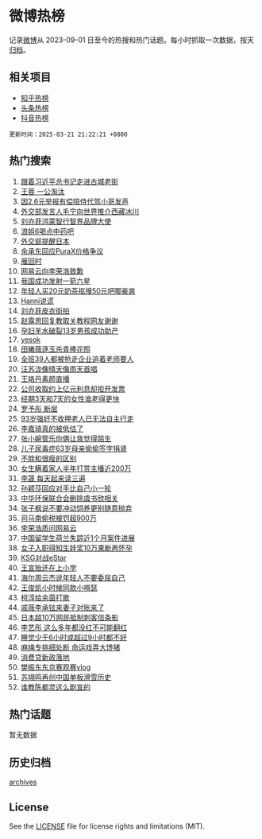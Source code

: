 # 微博热榜

记录[微博](https://www.weibo.com)从 2023-09-01 日至今的热搜和热门话题。每小时抓取一次数据，按天[归档](archives)。

## 相关项目

- [知乎热榜](https://github.com/hotarchive/zhihu)
- [头条热榜](https://github.com/hotarchive/toutiao)
- [抖音热榜](https://github.com/hotarchive/douyin)


`更新时间：2025-03-21 21:22:21 +0800`

## 热门搜索

1. [跟着习近平总书记走进古城老街](https://m.weibo.cn/search?containerid=100103type%3D1%26t%3D10%26q%3D%23%E8%B7%9F%E7%9D%80%E4%B9%A0%E8%BF%91%E5%B9%B3%E6%80%BB%E4%B9%A6%E8%AE%B0%E8%B5%B0%E8%BF%9B%E5%8F%A4%E5%9F%8E%E8%80%81%E8%A1%97%23&stream_entry_id=51&isnewpage=1&extparam=seat%3D1%26filter_type%3Drealtimehot%26stream_entry_id%3D51%26q%3D%2523%25E8%25B7%259F%25E7%259D%2580%25E4%25B9%25A0%25E8%25BF%2591%25E5%25B9%25B3%25E6%2580%25BB%25E4%25B9%25A6%25E8%25AE%25B0%25E8%25B5%25B0%25E8%25BF%259B%25E5%258F%25A4%25E5%259F%258E%25E8%2580%2581%25E8%25A1%2597%2523%26pos%3D0%26dgr%3D0%26cate%3D10103%26c_type%3D51%26display_time%3D1742563339%26pre_seqid%3D1742563339954029349347)
1. [王蓉 一公淘汰](https://m.weibo.cn/search?containerid=100103type%3D1%26t%3D10%26q%3D%E7%8E%8B%E8%93%89+%E4%B8%80%E5%85%AC%E6%B7%98%E6%B1%B0&stream_entry_id=31&isnewpage=1&extparam=seat%3D1%26flag%3D2%26stream_entry_id%3D31%26q%3D%25E7%258E%258B%25E8%2593%2589%2520%25E4%25B8%2580%25E5%2585%25AC%25E6%25B7%2598%25E6%25B1%25B0%26realpos%3D1%26dgr%3D0%26lcate%3D5001%26filter_type%3Drealtimehot%26c_type%3D31%26band_rank%3D1%26cate%3D5001%26pos%3D0%26display_time%3D1742563339%26pre_seqid%3D1742563339954029349347)
1. [因2.6元举报有偿陪侍代驾小哥发声](https://m.weibo.cn/search?containerid=100103type%3D1%26t%3D10%26q%3D%23%E5%9B%A02.6%E5%85%83%E4%B8%BE%E6%8A%A5%E6%9C%89%E5%81%BF%E9%99%AA%E4%BE%8D%E4%BB%A3%E9%A9%BE%E5%B0%8F%E5%93%A5%E5%8F%91%E5%A3%B0%23&stream_entry_id=31&isnewpage=1&extparam=seat%3D1%26flag%3D0%26stream_entry_id%3D31%26q%3D%2523%25E5%259B%25A02.6%25E5%2585%2583%25E4%25B8%25BE%25E6%258A%25A5%25E6%259C%2589%25E5%2581%25BF%25E9%2599%25AA%25E4%25BE%258D%25E4%25BB%25A3%25E9%25A9%25BE%25E5%25B0%258F%25E5%2593%25A5%25E5%258F%2591%25E5%25A3%25B0%2523%26realpos%3D2%26dgr%3D0%26lcate%3D5001%26filter_type%3Drealtimehot%26c_type%3D31%26band_rank%3D2%26cate%3D5001%26pos%3D1%26display_time%3D1742563339%26pre_seqid%3D1742563339954029349347)
1. [外交部发言人毛宁向世界推介西藏冰川](https://m.weibo.cn/search?containerid=100103type%3D1%26t%3D10%26q%3D%23%E5%A4%96%E4%BA%A4%E9%83%A8%E5%8F%91%E8%A8%80%E4%BA%BA%E6%AF%9B%E5%AE%81%E5%90%91%E4%B8%96%E7%95%8C%E6%8E%A8%E4%BB%8B%E8%A5%BF%E8%97%8F%E5%86%B0%E5%B7%9D%23&stream_entry_id=31&isnewpage=1&extparam=seat%3D1%26flag%3D0%26stream_entry_id%3D31%26q%3D%2523%25E5%25A4%2596%25E4%25BA%25A4%25E9%2583%25A8%25E5%258F%2591%25E8%25A8%2580%25E4%25BA%25BA%25E6%25AF%259B%25E5%25AE%2581%25E5%2590%2591%25E4%25B8%2596%25E7%2595%258C%25E6%258E%25A8%25E4%25BB%258B%25E8%25A5%25BF%25E8%2597%258F%25E5%2586%25B0%25E5%25B7%259D%2523%26realpos%3D3%26dgr%3D0%26lcate%3D5001%26filter_type%3Drealtimehot%26c_type%3D31%26band_rank%3D3%26cate%3D5001%26pos%3D2%26display_time%3D1742563339%26pre_seqid%3D1742563339954029349347)
1. [刘亦菲鸿蒙智行智界品牌大使](https://m.weibo.cn/search?containerid=100103type%3D1%26t%3D10%26q%3D%23%E5%88%98%E4%BA%A6%E8%8F%B2%E9%B8%BF%E8%92%99%E6%99%BA%E8%A1%8C%E6%99%BA%E7%95%8C%E5%93%81%E7%89%8C%E5%A4%A7%E4%BD%BF%23&stream_entry_id=31&isnewpage=1&extparam=seat%3D1%26topic_ad%3D1%26stream_entry_id%3D31%26q%3D%2523%25E5%2588%2598%25E4%25BA%25A6%25E8%258F%25B2%25E9%25B8%25BF%25E8%2592%2599%25E6%2599%25BA%25E8%25A1%258C%25E6%2599%25BA%25E7%2595%258C%25E5%2593%2581%25E7%2589%258C%25E5%25A4%25A7%25E4%25BD%25BF%2523%26dgr%3D0%26lcate%3D5001%26band_rank%3D4%26adid%3D280033%26c_type%3D31%26pos%3D3%26is_ad_pos%3D1%26cate%3D5001%26filter_type%3Drealtimehot%26display_time%3D1742563339%26pre_seqid%3D1742563339954029349347)
1. [浪姐6喝点中药吧](https://m.weibo.cn/search?containerid=100103type%3D1%26t%3D10%26q%3D%E6%B5%AA%E5%A7%906%E5%96%9D%E7%82%B9%E4%B8%AD%E8%8D%AF%E5%90%A7&stream_entry_id=31&isnewpage=1&extparam=seat%3D1%26flag%3D0%26stream_entry_id%3D31%26q%3D%25E6%25B5%25AA%25E5%25A7%25906%25E5%2596%259D%25E7%2582%25B9%25E4%25B8%25AD%25E8%258D%25AF%25E5%2590%25A7%26realpos%3D4%26dgr%3D0%26lcate%3D5001%26filter_type%3Drealtimehot%26c_type%3D31%26band_rank%3D4%26cate%3D5001%26pos%3D4%26display_time%3D1742563339%26pre_seqid%3D1742563339954029349347)
1. [外交部提醒日本](https://m.weibo.cn/search?containerid=100103type%3D1%26t%3D10%26q%3D%23%E5%A4%96%E4%BA%A4%E9%83%A8%E6%8F%90%E9%86%92%E6%97%A5%E6%9C%AC%23&stream_entry_id=31&isnewpage=1&extparam=seat%3D1%26flag%3D0%26stream_entry_id%3D31%26q%3D%2523%25E5%25A4%2596%25E4%25BA%25A4%25E9%2583%25A8%25E6%258F%2590%25E9%2586%2592%25E6%2597%25A5%25E6%259C%25AC%2523%26realpos%3D5%26dgr%3D0%26lcate%3D5001%26filter_type%3Drealtimehot%26c_type%3D31%26band_rank%3D5%26cate%3D5001%26pos%3D5%26display_time%3D1742563339%26pre_seqid%3D1742563339954029349347)
1. [余承东回应PuraX价格争议](https://m.weibo.cn/search?containerid=100103type%3D1%26t%3D10%26q%3D%23%E4%BD%99%E6%89%BF%E4%B8%9C%E5%9B%9E%E5%BA%94PuraX%E4%BB%B7%E6%A0%BC%E4%BA%89%E8%AE%AE%23&stream_entry_id=31&isnewpage=1&extparam=seat%3D1%26flag%3D0%26stream_entry_id%3D31%26q%3D%2523%25E4%25BD%2599%25E6%2589%25BF%25E4%25B8%259C%25E5%259B%259E%25E5%25BA%2594PuraX%25E4%25BB%25B7%25E6%25A0%25BC%25E4%25BA%2589%25E8%25AE%25AE%2523%26realpos%3D6%26dgr%3D0%26lcate%3D5001%26filter_type%3Drealtimehot%26c_type%3D31%26band_rank%3D6%26cate%3D5001%26pos%3D6%26display_time%3D1742563339%26pre_seqid%3D1742563339954029349347)
1. [雁回时](https://m.weibo.cn/search?containerid=100103type%3D1%26t%3D10%26q%3D%E9%9B%81%E5%9B%9E%E6%97%B6&stream_entry_id=31&isnewpage=1&extparam=seat%3D1%26flag%3D0%26stream_entry_id%3D31%26q%3D%25E9%259B%2581%25E5%259B%259E%25E6%2597%25B6%26realpos%3D7%26dgr%3D0%26lcate%3D5001%26filter_type%3Drealtimehot%26c_type%3D31%26band_rank%3D7%26cate%3D5001%26pos%3D7%26display_time%3D1742563339%26pre_seqid%3D1742563339954029349347)
1. [网易云向李荣浩致歉](https://m.weibo.cn/search?containerid=100103type%3D1%26t%3D10%26q%3D%23%E7%BD%91%E6%98%93%E4%BA%91%E5%90%91%E6%9D%8E%E8%8D%A3%E6%B5%A9%E8%87%B4%E6%AD%89%23&stream_entry_id=31&isnewpage=1&extparam=seat%3D1%26flag%3D1%26stream_entry_id%3D31%26q%3D%2523%25E7%25BD%2591%25E6%2598%2593%25E4%25BA%2591%25E5%2590%2591%25E6%259D%258E%25E8%258D%25A3%25E6%25B5%25A9%25E8%2587%25B4%25E6%25AD%2589%2523%26realpos%3D8%26dgr%3D0%26lcate%3D5001%26filter_type%3Drealtimehot%26c_type%3D31%26band_rank%3D8%26cate%3D5001%26pos%3D8%26display_time%3D1742563339%26pre_seqid%3D1742563339954029349347)
1. [我国成功发射一箭六星](https://m.weibo.cn/search?containerid=100103type%3D1%26t%3D10%26q%3D%23%E6%88%91%E5%9B%BD%E6%88%90%E5%8A%9F%E5%8F%91%E5%B0%84%E4%B8%80%E7%AE%AD%E5%85%AD%E6%98%9F%23&stream_entry_id=31&isnewpage=1&extparam=seat%3D1%26flag%3D1%26stream_entry_id%3D31%26q%3D%2523%25E6%2588%2591%25E5%259B%25BD%25E6%2588%2590%25E5%258A%259F%25E5%258F%2591%25E5%25B0%2584%25E4%25B8%2580%25E7%25AE%25AD%25E5%2585%25AD%25E6%2598%259F%2523%26realpos%3D9%26dgr%3D0%26lcate%3D5001%26filter_type%3Drealtimehot%26c_type%3D31%26band_rank%3D9%26cate%3D5001%26pos%3D9%26display_time%3D1742563339%26pre_seqid%3D1742563339954029349347)
1. [年轻人买20元奶茶抠搜50元吧唧豪爽](https://m.weibo.cn/search?containerid=100103type%3D1%26t%3D10%26q%3D%23%E5%B9%B4%E8%BD%BB%E4%BA%BA%E4%B9%B020%E5%85%83%E5%A5%B6%E8%8C%B6%E6%8A%A0%E6%90%9C50%E5%85%83%E5%90%A7%E5%94%A7%E8%B1%AA%E7%88%BD%23&stream_entry_id=31&isnewpage=1&extparam=seat%3D1%26flag%3D1%26stream_entry_id%3D31%26q%3D%2523%25E5%25B9%25B4%25E8%25BD%25BB%25E4%25BA%25BA%25E4%25B9%25B020%25E5%2585%2583%25E5%25A5%25B6%25E8%258C%25B6%25E6%258A%25A0%25E6%2590%259C50%25E5%2585%2583%25E5%2590%25A7%25E5%2594%25A7%25E8%25B1%25AA%25E7%2588%25BD%2523%26realpos%3D10%26dgr%3D0%26lcate%3D5001%26filter_type%3Drealtimehot%26c_type%3D31%26band_rank%3D10%26cate%3D5001%26pos%3D10%26display_time%3D1742563339%26pre_seqid%3D1742563339954029349347)
1. [Hanni说谎](https://m.weibo.cn/search?containerid=100103type%3D1%26t%3D10%26q%3D%23Hanni%E8%AF%B4%E8%B0%8E%23&stream_entry_id=31&isnewpage=1&extparam=seat%3D1%26flag%3D0%26stream_entry_id%3D31%26q%3D%2523Hanni%25E8%25AF%25B4%25E8%25B0%258E%2523%26realpos%3D11%26dgr%3D0%26lcate%3D5001%26filter_type%3Drealtimehot%26c_type%3D31%26band_rank%3D11%26cate%3D5001%26pos%3D11%26display_time%3D1742563339%26pre_seqid%3D1742563339954029349347)
1. [刘亦菲皮衣街拍](https://m.weibo.cn/search?containerid=100103type%3D1%26t%3D10%26q%3D%23%E5%88%98%E4%BA%A6%E8%8F%B2%E7%9A%AE%E8%A1%A3%E8%A1%97%E6%8B%8D%23&stream_entry_id=31&isnewpage=1&extparam=seat%3D1%26flag%3D1%26stream_entry_id%3D31%26q%3D%2523%25E5%2588%2598%25E4%25BA%25A6%25E8%258F%25B2%25E7%259A%25AE%25E8%25A1%25A3%25E8%25A1%2597%25E6%258B%258D%2523%26realpos%3D12%26dgr%3D0%26lcate%3D5001%26filter_type%3Drealtimehot%26c_type%3D31%26band_rank%3D12%26cate%3D5001%26pos%3D12%26display_time%3D1742563339%26pre_seqid%3D1742563339954029349347)
1. [赵露思回复教取关教程网友谢谢](https://m.weibo.cn/search?containerid=100103type%3D1%26t%3D10%26q%3D%23%E8%B5%B5%E9%9C%B2%E6%80%9D%E5%9B%9E%E5%A4%8D%E6%95%99%E5%8F%96%E5%85%B3%E6%95%99%E7%A8%8B%E7%BD%91%E5%8F%8B%E8%B0%A2%E8%B0%A2%23&stream_entry_id=31&isnewpage=1&extparam=seat%3D1%26flag%3D2%26stream_entry_id%3D31%26q%3D%2523%25E8%25B5%25B5%25E9%259C%25B2%25E6%2580%259D%25E5%259B%259E%25E5%25A4%258D%25E6%2595%2599%25E5%258F%2596%25E5%2585%25B3%25E6%2595%2599%25E7%25A8%258B%25E7%25BD%2591%25E5%258F%258B%25E8%25B0%25A2%25E8%25B0%25A2%2523%26realpos%3D13%26dgr%3D0%26lcate%3D5001%26filter_type%3Drealtimehot%26c_type%3D31%26band_rank%3D13%26cate%3D5001%26pos%3D13%26display_time%3D1742563339%26pre_seqid%3D1742563339954029349347)
1. [孕妇羊水破裂13岁男孩成功助产](https://m.weibo.cn/search?containerid=100103type%3D1%26t%3D10%26q%3D%23%E5%AD%95%E5%A6%87%E7%BE%8A%E6%B0%B4%E7%A0%B4%E8%A3%8213%E5%B2%81%E7%94%B7%E5%AD%A9%E6%88%90%E5%8A%9F%E5%8A%A9%E4%BA%A7%23&stream_entry_id=31&isnewpage=1&extparam=seat%3D1%26flag%3D0%26stream_entry_id%3D31%26q%3D%2523%25E5%25AD%2595%25E5%25A6%2587%25E7%25BE%258A%25E6%25B0%25B4%25E7%25A0%25B4%25E8%25A3%258213%25E5%25B2%2581%25E7%2594%25B7%25E5%25AD%25A9%25E6%2588%2590%25E5%258A%259F%25E5%258A%25A9%25E4%25BA%25A7%2523%26realpos%3D14%26dgr%3D0%26lcate%3D5001%26filter_type%3Drealtimehot%26c_type%3D31%26band_rank%3D14%26cate%3D5001%26pos%3D14%26display_time%3D1742563339%26pre_seqid%3D1742563339954029349347)
1. [yesok](https://m.weibo.cn/search?containerid=100103type%3D1%26t%3D10%26q%3Dyesok&stream_entry_id=31&isnewpage=1&extparam=seat%3D1%26flag%3D0%26stream_entry_id%3D31%26q%3Dyesok%26realpos%3D15%26dgr%3D0%26lcate%3D5001%26filter_type%3Drealtimehot%26c_type%3D31%26band_rank%3D15%26cate%3D5001%26pos%3D15%26display_time%3D1742563339%26pre_seqid%3D1742563339954029349347)
1. [田曦薇逐玉杀青捧花照](https://m.weibo.cn/search?containerid=100103type%3D1%26t%3D10%26q%3D%23%E7%94%B0%E6%9B%A6%E8%96%87%E9%80%90%E7%8E%89%E6%9D%80%E9%9D%92%E6%8D%A7%E8%8A%B1%E7%85%A7%23&stream_entry_id=31&isnewpage=1&extparam=seat%3D1%26flag%3D1%26stream_entry_id%3D31%26q%3D%2523%25E7%2594%25B0%25E6%259B%25A6%25E8%2596%2587%25E9%2580%2590%25E7%258E%2589%25E6%259D%2580%25E9%259D%2592%25E6%258D%25A7%25E8%258A%25B1%25E7%2585%25A7%2523%26realpos%3D16%26dgr%3D0%26lcate%3D5001%26filter_type%3Drealtimehot%26c_type%3D31%26band_rank%3D16%26cate%3D5001%26pos%3D16%26display_time%3D1742563339%26pre_seqid%3D1742563339954029349347)
1. [全班39人都被抢走企业追着老师要人](https://m.weibo.cn/search?containerid=100103type%3D1%26t%3D10%26q%3D%23%E5%85%A8%E7%8F%AD39%E4%BA%BA%E9%83%BD%E8%A2%AB%E6%8A%A2%E8%B5%B0%E4%BC%81%E4%B8%9A%E8%BF%BD%E7%9D%80%E8%80%81%E5%B8%88%E8%A6%81%E4%BA%BA%23&stream_entry_id=31&isnewpage=1&extparam=seat%3D1%26flag%3D0%26stream_entry_id%3D31%26q%3D%2523%25E5%2585%25A8%25E7%258F%25AD39%25E4%25BA%25BA%25E9%2583%25BD%25E8%25A2%25AB%25E6%258A%25A2%25E8%25B5%25B0%25E4%25BC%2581%25E4%25B8%259A%25E8%25BF%25BD%25E7%259D%2580%25E8%2580%2581%25E5%25B8%2588%25E8%25A6%2581%25E4%25BA%25BA%2523%26realpos%3D17%26dgr%3D0%26lcate%3D5001%26filter_type%3Drealtimehot%26c_type%3D31%26band_rank%3D17%26cate%3D5001%26pos%3D17%26display_time%3D1742563339%26pre_seqid%3D1742563339954029349347)
1. [汪苏泷像晴天像雨天首唱](https://m.weibo.cn/search?containerid=100103type%3D1%26t%3D10%26q%3D%23%E6%B1%AA%E8%8B%8F%E6%B3%B7%E5%83%8F%E6%99%B4%E5%A4%A9%E5%83%8F%E9%9B%A8%E5%A4%A9%E9%A6%96%E5%94%B1%23&stream_entry_id=31&isnewpage=1&extparam=seat%3D1%26flag%3D1%26stream_entry_id%3D31%26q%3D%2523%25E6%25B1%25AA%25E8%258B%258F%25E6%25B3%25B7%25E5%2583%258F%25E6%2599%25B4%25E5%25A4%25A9%25E5%2583%258F%25E9%259B%25A8%25E5%25A4%25A9%25E9%25A6%2596%25E5%2594%25B1%2523%26realpos%3D18%26dgr%3D0%26lcate%3D5001%26filter_type%3Drealtimehot%26c_type%3D31%26band_rank%3D18%26cate%3D5001%26pos%3D18%26display_time%3D1742563339%26pre_seqid%3D1742563339954029349347)
1. [王珞丹素颜直播](https://m.weibo.cn/search?containerid=100103type%3D1%26t%3D10%26q%3D%E7%8E%8B%E7%8F%9E%E4%B8%B9%E7%B4%A0%E9%A2%9C%E7%9B%B4%E6%92%AD&stream_entry_id=31&isnewpage=1&extparam=seat%3D1%26flag%3D1%26stream_entry_id%3D31%26q%3D%25E7%258E%258B%25E7%258F%259E%25E4%25B8%25B9%25E7%25B4%25A0%25E9%25A2%259C%25E7%259B%25B4%25E6%2592%25AD%26realpos%3D19%26dgr%3D0%26lcate%3D5001%26filter_type%3Drealtimehot%26c_type%3D31%26band_rank%3D19%26cate%3D5001%26pos%3D19%26display_time%3D1742563339%26pre_seqid%3D1742563339954029349347)
1. [公司收取约上亿元利息却拒开发票](https://m.weibo.cn/search?containerid=100103type%3D1%26t%3D10%26q%3D%E5%85%AC%E5%8F%B8%E6%94%B6%E5%8F%96%E7%BA%A6%E4%B8%8A%E4%BA%BF%E5%85%83%E5%88%A9%E6%81%AF%E5%8D%B4%E6%8B%92%E5%BC%80%E5%8F%91%E7%A5%A8&stream_entry_id=31&isnewpage=1&extparam=seat%3D1%26flag%3D1%26stream_entry_id%3D31%26q%3D%25E5%2585%25AC%25E5%258F%25B8%25E6%2594%25B6%25E5%258F%2596%25E7%25BA%25A6%25E4%25B8%258A%25E4%25BA%25BF%25E5%2585%2583%25E5%2588%25A9%25E6%2581%25AF%25E5%258D%25B4%25E6%258B%2592%25E5%25BC%2580%25E5%258F%2591%25E7%25A5%25A8%26realpos%3D20%26dgr%3D0%26lcate%3D5001%26filter_type%3Drealtimehot%26c_type%3D31%26band_rank%3D20%26cate%3D5001%26pos%3D20%26display_time%3D1742563339%26pre_seqid%3D1742563339954029349347)
1. [经期3天和7天的女性谁老得更快](https://m.weibo.cn/search?containerid=100103type%3D1%26t%3D10%26q%3D%E7%BB%8F%E6%9C%9F3%E5%A4%A9%E5%92%8C7%E5%A4%A9%E7%9A%84%E5%A5%B3%E6%80%A7%E8%B0%81%E8%80%81%E5%BE%97%E6%9B%B4%E5%BF%AB&stream_entry_id=31&isnewpage=1&extparam=seat%3D1%26flag%3D1%26stream_entry_id%3D31%26q%3D%25E7%25BB%258F%25E6%259C%259F3%25E5%25A4%25A9%25E5%2592%258C7%25E5%25A4%25A9%25E7%259A%2584%25E5%25A5%25B3%25E6%2580%25A7%25E8%25B0%2581%25E8%2580%2581%25E5%25BE%2597%25E6%259B%25B4%25E5%25BF%25AB%26realpos%3D21%26dgr%3D0%26lcate%3D5001%26filter_type%3Drealtimehot%26c_type%3D31%26band_rank%3D21%26cate%3D5001%26pos%3D21%26display_time%3D1742563339%26pre_seqid%3D1742563339954029349347)
1. [罗予彤 断层](https://m.weibo.cn/search?containerid=100103type%3D1%26t%3D10%26q%3D%E7%BD%97%E4%BA%88%E5%BD%A4+%E6%96%AD%E5%B1%82&stream_entry_id=31&isnewpage=1&extparam=seat%3D1%26flag%3D2%26stream_entry_id%3D31%26q%3D%25E7%25BD%2597%25E4%25BA%2588%25E5%25BD%25A4%2520%25E6%2596%25AD%25E5%25B1%2582%26realpos%3D22%26dgr%3D0%26lcate%3D5001%26filter_type%3Drealtimehot%26c_type%3D31%26band_rank%3D22%26cate%3D5001%26pos%3D22%26display_time%3D1742563339%26pre_seqid%3D1742563339954029349347)
1. [93岁强奸不收押老人已无法自主行走](https://m.weibo.cn/search?containerid=100103type%3D1%26t%3D10%26q%3D%2393%E5%B2%81%E5%BC%BA%E5%A5%B8%E4%B8%8D%E6%94%B6%E6%8A%BC%E8%80%81%E4%BA%BA%E5%B7%B2%E6%97%A0%E6%B3%95%E8%87%AA%E4%B8%BB%E8%A1%8C%E8%B5%B0%23&stream_entry_id=31&isnewpage=1&extparam=seat%3D1%26flag%3D2%26stream_entry_id%3D31%26q%3D%252393%25E5%25B2%2581%25E5%25BC%25BA%25E5%25A5%25B8%25E4%25B8%258D%25E6%2594%25B6%25E6%258A%25BC%25E8%2580%2581%25E4%25BA%25BA%25E5%25B7%25B2%25E6%2597%25A0%25E6%25B3%2595%25E8%2587%25AA%25E4%25B8%25BB%25E8%25A1%258C%25E8%25B5%25B0%2523%26realpos%3D23%26dgr%3D0%26lcate%3D5001%26filter_type%3Drealtimehot%26c_type%3D31%26band_rank%3D23%26cate%3D5001%26pos%3D23%26display_time%3D1742563339%26pre_seqid%3D1742563339954029349347)
1. [李嘉琦真的被低估了](https://m.weibo.cn/search?containerid=100103type%3D1%26t%3D10%26q%3D%E6%9D%8E%E5%98%89%E7%90%A6%E7%9C%9F%E7%9A%84%E8%A2%AB%E4%BD%8E%E4%BC%B0%E4%BA%86&stream_entry_id=31&isnewpage=1&extparam=seat%3D1%26flag%3D2%26stream_entry_id%3D31%26q%3D%25E6%259D%258E%25E5%2598%2589%25E7%2590%25A6%25E7%259C%259F%25E7%259A%2584%25E8%25A2%25AB%25E4%25BD%258E%25E4%25BC%25B0%25E4%25BA%2586%26realpos%3D24%26dgr%3D0%26lcate%3D5001%26filter_type%3Drealtimehot%26c_type%3D31%26band_rank%3D24%26cate%3D5001%26pos%3D24%26display_time%3D1742563339%26pre_seqid%3D1742563339954029349347)
1. [张小婉管乐你俩让我觉得陌生](https://m.weibo.cn/search?containerid=100103type%3D1%26t%3D10%26q%3D%E5%BC%A0%E5%B0%8F%E5%A9%89%E7%AE%A1%E4%B9%90%E4%BD%A0%E4%BF%A9%E8%AE%A9%E6%88%91%E8%A7%89%E5%BE%97%E9%99%8C%E7%94%9F&stream_entry_id=31&isnewpage=1&extparam=seat%3D1%26flag%3D1%26stream_entry_id%3D31%26q%3D%25E5%25BC%25A0%25E5%25B0%258F%25E5%25A9%2589%25E7%25AE%25A1%25E4%25B9%2590%25E4%25BD%25A0%25E4%25BF%25A9%25E8%25AE%25A9%25E6%2588%2591%25E8%25A7%2589%25E5%25BE%2597%25E9%2599%258C%25E7%2594%259F%26realpos%3D25%26dgr%3D0%26lcate%3D5001%26filter_type%3Drealtimehot%26c_type%3D31%26band_rank%3D25%26cate%3D5001%26pos%3D25%26display_time%3D1742563339%26pre_seqid%3D1742563339954029349347)
1. [儿子尿毒症63岁母亲偷偷签字捐肾](https://m.weibo.cn/search?containerid=100103type%3D1%26t%3D10%26q%3D%23%E5%84%BF%E5%AD%90%E5%B0%BF%E6%AF%92%E7%97%8763%E5%B2%81%E6%AF%8D%E4%BA%B2%E5%81%B7%E5%81%B7%E7%AD%BE%E5%AD%97%E6%8D%90%E8%82%BE%23&stream_entry_id=31&isnewpage=1&extparam=seat%3D1%26flag%3D0%26stream_entry_id%3D31%26q%3D%2523%25E5%2584%25BF%25E5%25AD%2590%25E5%25B0%25BF%25E6%25AF%2592%25E7%2597%258763%25E5%25B2%2581%25E6%25AF%258D%25E4%25BA%25B2%25E5%2581%25B7%25E5%2581%25B7%25E7%25AD%25BE%25E5%25AD%2597%25E6%258D%2590%25E8%2582%25BE%2523%26realpos%3D26%26dgr%3D0%26lcate%3D5001%26filter_type%3Drealtimehot%26c_type%3D31%26band_rank%3D26%26cate%3D5001%26pos%3D26%26display_time%3D1742563339%26pre_seqid%3D1742563339954029349347)
1. [不胖和很瘦的区别](https://m.weibo.cn/search?containerid=100103type%3D1%26t%3D10%26q%3D%E4%B8%8D%E8%83%96%E5%92%8C%E5%BE%88%E7%98%A6%E7%9A%84%E5%8C%BA%E5%88%AB&stream_entry_id=31&isnewpage=1&extparam=seat%3D1%26flag%3D0%26stream_entry_id%3D31%26q%3D%25E4%25B8%258D%25E8%2583%2596%25E5%2592%258C%25E5%25BE%2588%25E7%2598%25A6%25E7%259A%2584%25E5%258C%25BA%25E5%2588%25AB%26realpos%3D27%26dgr%3D0%26lcate%3D5001%26filter_type%3Drealtimehot%26c_type%3D31%26band_rank%3D27%26cate%3D5001%26pos%3D27%26display_time%3D1742563339%26pre_seqid%3D1742563339954029349347)
1. [女生瞒着家人半年打赏主播近200万](https://m.weibo.cn/search?containerid=100103type%3D1%26t%3D10%26q%3D%23%E5%A5%B3%E7%94%9F%E7%9E%92%E7%9D%80%E5%AE%B6%E4%BA%BA%E5%8D%8A%E5%B9%B4%E6%89%93%E8%B5%8F%E4%B8%BB%E6%92%AD%E8%BF%91200%E4%B8%87%23&stream_entry_id=31&isnewpage=1&extparam=seat%3D1%26flag%3D1%26stream_entry_id%3D31%26q%3D%2523%25E5%25A5%25B3%25E7%2594%259F%25E7%259E%2592%25E7%259D%2580%25E5%25AE%25B6%25E4%25BA%25BA%25E5%258D%258A%25E5%25B9%25B4%25E6%2589%2593%25E8%25B5%258F%25E4%25B8%25BB%25E6%2592%25AD%25E8%25BF%2591200%25E4%25B8%2587%2523%26realpos%3D28%26dgr%3D0%26lcate%3D5001%26filter_type%3Drealtimehot%26c_type%3D31%26band_rank%3D28%26cate%3D5001%26pos%3D28%26display_time%3D1742563339%26pre_seqid%3D1742563339954029349347)
1. [李晟 每天起来读三遍](https://m.weibo.cn/search?containerid=100103type%3D1%26t%3D10%26q%3D%E6%9D%8E%E6%99%9F+%E6%AF%8F%E5%A4%A9%E8%B5%B7%E6%9D%A5%E8%AF%BB%E4%B8%89%E9%81%8D&stream_entry_id=31&isnewpage=1&extparam=seat%3D1%26flag%3D1%26stream_entry_id%3D31%26q%3D%25E6%259D%258E%25E6%2599%259F%2520%25E6%25AF%258F%25E5%25A4%25A9%25E8%25B5%25B7%25E6%259D%25A5%25E8%25AF%25BB%25E4%25B8%2589%25E9%2581%258D%26realpos%3D29%26dgr%3D0%26lcate%3D5001%26filter_type%3Drealtimehot%26c_type%3D31%26band_rank%3D29%26cate%3D5001%26pos%3D29%26display_time%3D1742563339%26pre_seqid%3D1742563339954029349347)
1. [孙颖莎回应对手比自己小一轮](https://m.weibo.cn/search?containerid=100103type%3D1%26t%3D10%26q%3D%23%E5%AD%99%E9%A2%96%E8%8E%8E%E5%9B%9E%E5%BA%94%E5%AF%B9%E6%89%8B%E6%AF%94%E8%87%AA%E5%B7%B1%E5%B0%8F%E4%B8%80%E8%BD%AE%23&stream_entry_id=31&isnewpage=1&extparam=seat%3D1%26flag%3D1%26stream_entry_id%3D31%26q%3D%2523%25E5%25AD%2599%25E9%25A2%2596%25E8%258E%258E%25E5%259B%259E%25E5%25BA%2594%25E5%25AF%25B9%25E6%2589%258B%25E6%25AF%2594%25E8%2587%25AA%25E5%25B7%25B1%25E5%25B0%258F%25E4%25B8%2580%25E8%25BD%25AE%2523%26realpos%3D30%26dgr%3D0%26lcate%3D5001%26filter_type%3Drealtimehot%26c_type%3D31%26band_rank%3D30%26cate%3D5001%26pos%3D30%26display_time%3D1742563339%26pre_seqid%3D1742563339954029349347)
1. [中华环保联合会删除虞书欣相关](https://m.weibo.cn/search?containerid=100103type%3D1%26t%3D10%26q%3D%23%E4%B8%AD%E5%8D%8E%E7%8E%AF%E4%BF%9D%E8%81%94%E5%90%88%E4%BC%9A%E5%88%A0%E9%99%A4%E8%99%9E%E4%B9%A6%E6%AC%A3%E7%9B%B8%E5%85%B3%23&stream_entry_id=31&isnewpage=1&extparam=seat%3D1%26flag%3D0%26stream_entry_id%3D31%26q%3D%2523%25E4%25B8%25AD%25E5%258D%258E%25E7%258E%25AF%25E4%25BF%259D%25E8%2581%2594%25E5%2590%2588%25E4%25BC%259A%25E5%2588%25A0%25E9%2599%25A4%25E8%2599%259E%25E4%25B9%25A6%25E6%25AC%25A3%25E7%259B%25B8%25E5%2585%25B3%2523%26realpos%3D31%26dgr%3D0%26lcate%3D5001%26filter_type%3Drealtimehot%26c_type%3D31%26band_rank%3D31%26cate%3D5001%26pos%3D31%26display_time%3D1742563339%26pre_seqid%3D1742563339954029349347)
1. [张子枫说不要冲动饲养更别随意抛弃](https://m.weibo.cn/search?containerid=100103type%3D1%26t%3D10%26q%3D%23%E5%BC%A0%E5%AD%90%E6%9E%AB%E8%AF%B4%E4%B8%8D%E8%A6%81%E5%86%B2%E5%8A%A8%E9%A5%B2%E5%85%BB%E6%9B%B4%E5%88%AB%E9%9A%8F%E6%84%8F%E6%8A%9B%E5%BC%83%23&stream_entry_id=31&isnewpage=1&extparam=seat%3D1%26flag%3D0%26stream_entry_id%3D31%26q%3D%2523%25E5%25BC%25A0%25E5%25AD%2590%25E6%259E%25AB%25E8%25AF%25B4%25E4%25B8%258D%25E8%25A6%2581%25E5%2586%25B2%25E5%258A%25A8%25E9%25A5%25B2%25E5%2585%25BB%25E6%259B%25B4%25E5%2588%25AB%25E9%259A%258F%25E6%2584%258F%25E6%258A%259B%25E5%25BC%2583%2523%26realpos%3D32%26dgr%3D0%26lcate%3D5001%26filter_type%3Drealtimehot%26c_type%3D31%26band_rank%3D32%26cate%3D5001%26pos%3D32%26display_time%3D1742563339%26pre_seqid%3D1742563339954029349347)
1. [司马南偷税被罚超900万](https://m.weibo.cn/search?containerid=100103type%3D1%26t%3D10%26q%3D%23%E5%8F%B8%E9%A9%AC%E5%8D%97%E5%81%B7%E7%A8%8E%E8%A2%AB%E7%BD%9A%E8%B6%85900%E4%B8%87%23&stream_entry_id=31&isnewpage=1&extparam=seat%3D1%26flag%3D0%26stream_entry_id%3D31%26q%3D%2523%25E5%258F%25B8%25E9%25A9%25AC%25E5%258D%2597%25E5%2581%25B7%25E7%25A8%258E%25E8%25A2%25AB%25E7%25BD%259A%25E8%25B6%2585900%25E4%25B8%2587%2523%26realpos%3D33%26dgr%3D0%26lcate%3D5001%26filter_type%3Drealtimehot%26c_type%3D31%26band_rank%3D33%26cate%3D5001%26pos%3D33%26display_time%3D1742563339%26pre_seqid%3D1742563339954029349347)
1. [李荣浩质问网易云](https://m.weibo.cn/search?containerid=100103type%3D1%26t%3D10%26q%3D%23%E6%9D%8E%E8%8D%A3%E6%B5%A9%E8%B4%A8%E9%97%AE%E7%BD%91%E6%98%93%E4%BA%91%23&stream_entry_id=31&isnewpage=1&extparam=seat%3D1%26flag%3D0%26stream_entry_id%3D31%26q%3D%2523%25E6%259D%258E%25E8%258D%25A3%25E6%25B5%25A9%25E8%25B4%25A8%25E9%2597%25AE%25E7%25BD%2591%25E6%2598%2593%25E4%25BA%2591%2523%26realpos%3D34%26dgr%3D0%26lcate%3D5001%26filter_type%3Drealtimehot%26c_type%3D31%26band_rank%3D34%26cate%3D5001%26pos%3D34%26display_time%3D1742563339%26pre_seqid%3D1742563339954029349347)
1. [中国留学生荷兰失踪近1个月案件进展](https://m.weibo.cn/search?containerid=100103type%3D1%26t%3D10%26q%3D%23%E4%B8%AD%E5%9B%BD%E7%95%99%E5%AD%A6%E7%94%9F%E8%8D%B7%E5%85%B0%E5%A4%B1%E8%B8%AA%E8%BF%911%E4%B8%AA%E6%9C%88%E6%A1%88%E4%BB%B6%E8%BF%9B%E5%B1%95%23&stream_entry_id=31&isnewpage=1&extparam=seat%3D1%26flag%3D1%26stream_entry_id%3D31%26q%3D%2523%25E4%25B8%25AD%25E5%259B%25BD%25E7%2595%2599%25E5%25AD%25A6%25E7%2594%259F%25E8%258D%25B7%25E5%2585%25B0%25E5%25A4%25B1%25E8%25B8%25AA%25E8%25BF%25911%25E4%25B8%25AA%25E6%259C%2588%25E6%25A1%2588%25E4%25BB%25B6%25E8%25BF%259B%25E5%25B1%2595%2523%26realpos%3D35%26dgr%3D0%26lcate%3D5001%26filter_type%3Drealtimehot%26c_type%3D31%26band_rank%3D35%26cate%3D5001%26pos%3D35%26display_time%3D1742563339%26pre_seqid%3D1742563339954029349347)
1. [女子入职得知生娃奖10万果断再怀孕](https://m.weibo.cn/search?containerid=100103type%3D1%26t%3D10%26q%3D%23%E5%A5%B3%E5%AD%90%E5%85%A5%E8%81%8C%E5%BE%97%E7%9F%A5%E7%94%9F%E5%A8%83%E5%A5%9610%E4%B8%87%E6%9E%9C%E6%96%AD%E5%86%8D%E6%80%80%E5%AD%95%23&stream_entry_id=31&isnewpage=1&extparam=seat%3D1%26flag%3D0%26stream_entry_id%3D31%26q%3D%2523%25E5%25A5%25B3%25E5%25AD%2590%25E5%2585%25A5%25E8%2581%258C%25E5%25BE%2597%25E7%259F%25A5%25E7%2594%259F%25E5%25A8%2583%25E5%25A5%259610%25E4%25B8%2587%25E6%259E%259C%25E6%2596%25AD%25E5%2586%258D%25E6%2580%2580%25E5%25AD%2595%2523%26realpos%3D36%26dgr%3D0%26lcate%3D5001%26filter_type%3Drealtimehot%26c_type%3D31%26band_rank%3D36%26cate%3D5001%26pos%3D36%26display_time%3D1742563339%26pre_seqid%3D1742563339954029349347)
1. [KSG对战eStar](https://m.weibo.cn/search?containerid=100103type%3D1%26t%3D10%26q%3D%23KSG%E5%AF%B9%E6%88%98eStar%23&stream_entry_id=31&isnewpage=1&extparam=seat%3D1%26flag%3D1%26stream_entry_id%3D31%26q%3D%2523KSG%25E5%25AF%25B9%25E6%2588%2598eStar%2523%26realpos%3D37%26dgr%3D0%26lcate%3D5001%26filter_type%3Drealtimehot%26c_type%3D31%26band_rank%3D37%26cate%3D5001%26pos%3D37%26display_time%3D1742563339%26pre_seqid%3D1742563339954029349347)
1. [王宣贻还在上小学](https://m.weibo.cn/search?containerid=100103type%3D1%26t%3D10%26q%3D%23%E7%8E%8B%E5%AE%A3%E8%B4%BB%E8%BF%98%E5%9C%A8%E4%B8%8A%E5%B0%8F%E5%AD%A6%23&stream_entry_id=31&isnewpage=1&extparam=seat%3D1%26flag%3D1%26stream_entry_id%3D31%26q%3D%2523%25E7%258E%258B%25E5%25AE%25A3%25E8%25B4%25BB%25E8%25BF%2598%25E5%259C%25A8%25E4%25B8%258A%25E5%25B0%258F%25E5%25AD%25A6%2523%26realpos%3D38%26dgr%3D0%26lcate%3D5001%26filter_type%3Drealtimehot%26c_type%3D31%26band_rank%3D38%26cate%3D5001%26pos%3D38%26display_time%3D1742563339%26pre_seqid%3D1742563339954029349347)
1. [海尔周云杰说年轻人不要委屈自己](https://m.weibo.cn/search?containerid=100103type%3D1%26t%3D10%26q%3D%E6%B5%B7%E5%B0%94%E5%91%A8%E4%BA%91%E6%9D%B0%E8%AF%B4%E5%B9%B4%E8%BD%BB%E4%BA%BA%E4%B8%8D%E8%A6%81%E5%A7%94%E5%B1%88%E8%87%AA%E5%B7%B1&stream_entry_id=31&isnewpage=1&extparam=seat%3D1%26flag%3D1%26stream_entry_id%3D31%26q%3D%25E6%25B5%25B7%25E5%25B0%2594%25E5%2591%25A8%25E4%25BA%2591%25E6%259D%25B0%25E8%25AF%25B4%25E5%25B9%25B4%25E8%25BD%25BB%25E4%25BA%25BA%25E4%25B8%258D%25E8%25A6%2581%25E5%25A7%2594%25E5%25B1%2588%25E8%2587%25AA%25E5%25B7%25B1%26realpos%3D39%26dgr%3D0%26adid%3D280176%26filter_type%3Drealtimehot%26c_type%3D31%26band_rank%3D39%26pos%3D39%26cate%3D5001%26lcate%3D5001%26display_time%3D1742563339%26pre_seqid%3D1742563339954029349347)
1. [王俊凯小时候同款小嘚瑟](https://m.weibo.cn/search?containerid=100103type%3D1%26t%3D10%26q%3D%E7%8E%8B%E4%BF%8A%E5%87%AF%E5%B0%8F%E6%97%B6%E5%80%99%E5%90%8C%E6%AC%BE%E5%B0%8F%E5%98%9A%E7%91%9F&stream_entry_id=31&isnewpage=1&extparam=seat%3D1%26flag%3D1%26stream_entry_id%3D31%26q%3D%25E7%258E%258B%25E4%25BF%258A%25E5%2587%25AF%25E5%25B0%258F%25E6%2597%25B6%25E5%2580%2599%25E5%2590%258C%25E6%25AC%25BE%25E5%25B0%258F%25E5%2598%259A%25E7%2591%259F%26realpos%3D40%26dgr%3D0%26lcate%3D5001%26filter_type%3Drealtimehot%26c_type%3D31%26band_rank%3D40%26cate%3D5001%26pos%3D40%26display_time%3D1742563339%26pre_seqid%3D1742563339954029349347)
1. [柯淳给余茵打歌](https://m.weibo.cn/search?containerid=100103type%3D1%26t%3D10%26q%3D%E6%9F%AF%E6%B7%B3%E7%BB%99%E4%BD%99%E8%8C%B5%E6%89%93%E6%AD%8C&stream_entry_id=31&isnewpage=1&extparam=seat%3D1%26flag%3D1%26stream_entry_id%3D31%26q%3D%25E6%259F%25AF%25E6%25B7%25B3%25E7%25BB%2599%25E4%25BD%2599%25E8%258C%25B5%25E6%2589%2593%25E6%25AD%258C%26realpos%3D41%26dgr%3D0%26lcate%3D5001%26filter_type%3Drealtimehot%26c_type%3D31%26band_rank%3D41%26cate%3D5001%26pos%3D41%26display_time%3D1742563339%26pre_seqid%3D1742563339954029349347)
1. [戚薇李承铉来妻子对账来了](https://m.weibo.cn/search?containerid=100103type%3D1%26t%3D10%26q%3D%E6%88%9A%E8%96%87%E6%9D%8E%E6%89%BF%E9%93%89%E6%9D%A5%E5%A6%BB%E5%AD%90%E5%AF%B9%E8%B4%A6%E6%9D%A5%E4%BA%86&stream_entry_id=31&isnewpage=1&extparam=seat%3D1%26flag%3D1%26stream_entry_id%3D31%26q%3D%25E6%2588%259A%25E8%2596%2587%25E6%259D%258E%25E6%2589%25BF%25E9%2593%2589%25E6%259D%25A5%25E5%25A6%25BB%25E5%25AD%2590%25E5%25AF%25B9%25E8%25B4%25A6%25E6%259D%25A5%25E4%25BA%2586%26realpos%3D42%26dgr%3D0%26lcate%3D5001%26filter_type%3Drealtimehot%26c_type%3D31%26band_rank%3D42%26cate%3D5001%26pos%3D42%26display_time%3D1742563339%26pre_seqid%3D1742563339954029349347)
1. [日本超10万网民抵制刺客信条影](https://m.weibo.cn/search?containerid=100103type%3D1%26t%3D10%26q%3D%23%E6%97%A5%E6%9C%AC%E8%B6%8510%E4%B8%87%E7%BD%91%E6%B0%91%E6%8A%B5%E5%88%B6%E5%88%BA%E5%AE%A2%E4%BF%A1%E6%9D%A1%E5%BD%B1%23&stream_entry_id=31&isnewpage=1&extparam=seat%3D1%26flag%3D0%26stream_entry_id%3D31%26q%3D%2523%25E6%2597%25A5%25E6%259C%25AC%25E8%25B6%258510%25E4%25B8%2587%25E7%25BD%2591%25E6%25B0%2591%25E6%258A%25B5%25E5%2588%25B6%25E5%2588%25BA%25E5%25AE%25A2%25E4%25BF%25A1%25E6%259D%25A1%25E5%25BD%25B1%2523%26realpos%3D43%26dgr%3D0%26lcate%3D5001%26filter_type%3Drealtimehot%26c_type%3D31%26band_rank%3D43%26cate%3D5001%26pos%3D43%26display_time%3D1742563339%26pre_seqid%3D1742563339954029349347)
1. [李艺彤 这么多年都没红不可能翻红](https://m.weibo.cn/search?containerid=100103type%3D1%26t%3D10%26q%3D%E6%9D%8E%E8%89%BA%E5%BD%A4+%E8%BF%99%E4%B9%88%E5%A4%9A%E5%B9%B4%E9%83%BD%E6%B2%A1%E7%BA%A2%E4%B8%8D%E5%8F%AF%E8%83%BD%E7%BF%BB%E7%BA%A2&stream_entry_id=31&isnewpage=1&extparam=seat%3D1%26flag%3D0%26stream_entry_id%3D31%26q%3D%25E6%259D%258E%25E8%2589%25BA%25E5%25BD%25A4%2520%25E8%25BF%2599%25E4%25B9%2588%25E5%25A4%259A%25E5%25B9%25B4%25E9%2583%25BD%25E6%25B2%25A1%25E7%25BA%25A2%25E4%25B8%258D%25E5%258F%25AF%25E8%2583%25BD%25E7%25BF%25BB%25E7%25BA%25A2%26realpos%3D44%26dgr%3D0%26lcate%3D5001%26filter_type%3Drealtimehot%26c_type%3D31%26band_rank%3D44%26cate%3D5001%26pos%3D44%26display_time%3D1742563339%26pre_seqid%3D1742563339954029349347)
1. [睡觉少于6小时或超过9小时都不好](https://m.weibo.cn/search?containerid=100103type%3D1%26t%3D10%26q%3D%23%E7%9D%A1%E8%A7%89%E5%B0%91%E4%BA%8E6%E5%B0%8F%E6%97%B6%E6%88%96%E8%B6%85%E8%BF%879%E5%B0%8F%E6%97%B6%E9%83%BD%E4%B8%8D%E5%A5%BD%23&stream_entry_id=31&isnewpage=1&extparam=seat%3D1%26flag%3D1%26stream_entry_id%3D31%26q%3D%2523%25E7%259D%25A1%25E8%25A7%2589%25E5%25B0%2591%25E4%25BA%258E6%25E5%25B0%258F%25E6%2597%25B6%25E6%2588%2596%25E8%25B6%2585%25E8%25BF%25879%25E5%25B0%258F%25E6%2597%25B6%25E9%2583%25BD%25E4%25B8%258D%25E5%25A5%25BD%2523%26realpos%3D45%26dgr%3D0%26lcate%3D5001%26filter_type%3Drealtimehot%26c_type%3D31%26band_rank%3D45%26cate%3D5001%26pos%3D45%26display_time%3D1742563339%26pre_seqid%3D1742563339954029349347)
1. [麻绳专挑细处断 命运戏弄大馋猪](https://m.weibo.cn/search?containerid=100103type%3D1%26t%3D10%26q%3D%E9%BA%BB%E7%BB%B3%E4%B8%93%E6%8C%91%E7%BB%86%E5%A4%84%E6%96%AD+%E5%91%BD%E8%BF%90%E6%88%8F%E5%BC%84%E5%A4%A7%E9%A6%8B%E7%8C%AA&stream_entry_id=31&isnewpage=1&extparam=seat%3D1%26flag%3D1%26stream_entry_id%3D31%26q%3D%25E9%25BA%25BB%25E7%25BB%25B3%25E4%25B8%2593%25E6%258C%2591%25E7%25BB%2586%25E5%25A4%2584%25E6%2596%25AD%2520%25E5%2591%25BD%25E8%25BF%2590%25E6%2588%258F%25E5%25BC%2584%25E5%25A4%25A7%25E9%25A6%258B%25E7%258C%25AA%26realpos%3D46%26dgr%3D0%26lcate%3D5001%26filter_type%3Drealtimehot%26c_type%3D31%26band_rank%3D46%26cate%3D5001%26pos%3D46%26display_time%3D1742563339%26pre_seqid%3D1742563339954029349347)
1. [消费贷新政落地](https://m.weibo.cn/search?containerid=100103type%3D1%26t%3D10%26q%3D%23%E6%B6%88%E8%B4%B9%E8%B4%B7%E6%96%B0%E6%94%BF%E8%90%BD%E5%9C%B0%23&stream_entry_id=31&isnewpage=1&extparam=seat%3D1%26flag%3D1%26stream_entry_id%3D31%26q%3D%2523%25E6%25B6%2588%25E8%25B4%25B9%25E8%25B4%25B7%25E6%2596%25B0%25E6%2594%25BF%25E8%2590%25BD%25E5%259C%25B0%2523%26realpos%3D47%26dgr%3D0%26lcate%3D5001%26filter_type%3Drealtimehot%26c_type%3D31%26band_rank%3D47%26cate%3D5001%26pos%3D47%26display_time%3D1742563339%26pre_seqid%3D1742563339954029349347)
1. [樊振东东京赛观赛vlog](https://m.weibo.cn/search?containerid=100103type%3D1%26t%3D10%26q%3D%23%E6%A8%8A%E6%8C%AF%E4%B8%9C%E4%B8%9C%E4%BA%AC%E8%B5%9B%E8%A7%82%E8%B5%9Bvlog%23&stream_entry_id=31&isnewpage=1&extparam=seat%3D1%26flag%3D1%26stream_entry_id%3D31%26q%3D%2523%25E6%25A8%258A%25E6%258C%25AF%25E4%25B8%259C%25E4%25B8%259C%25E4%25BA%25AC%25E8%25B5%259B%25E8%25A7%2582%25E8%25B5%259Bvlog%2523%26realpos%3D48%26dgr%3D0%26lcate%3D5001%26filter_type%3Drealtimehot%26c_type%3D31%26band_rank%3D48%26cate%3D5001%26pos%3D48%26display_time%3D1742563339%26pre_seqid%3D1742563339954029349347)
1. [苏翊鸣再创中国单板滑雪历史](https://m.weibo.cn/search?containerid=100103type%3D1%26t%3D10%26q%3D%23%E8%8B%8F%E7%BF%8A%E9%B8%A3%E5%86%8D%E5%88%9B%E4%B8%AD%E5%9B%BD%E5%8D%95%E6%9D%BF%E6%BB%91%E9%9B%AA%E5%8E%86%E5%8F%B2%23&stream_entry_id=31&isnewpage=1&extparam=seat%3D1%26flag%3D1%26stream_entry_id%3D31%26q%3D%2523%25E8%258B%258F%25E7%25BF%258A%25E9%25B8%25A3%25E5%2586%258D%25E5%2588%259B%25E4%25B8%25AD%25E5%259B%25BD%25E5%258D%2595%25E6%259D%25BF%25E6%25BB%2591%25E9%259B%25AA%25E5%258E%2586%25E5%258F%25B2%2523%26realpos%3D49%26dgr%3D0%26lcate%3D5001%26filter_type%3Drealtimehot%26c_type%3D31%26band_rank%3D49%26cate%3D5001%26pos%3D49%26display_time%3D1742563339%26pre_seqid%3D1742563339954029349347)
1. [谁教陈都灵这么剧宣的](https://m.weibo.cn/search?containerid=100103type%3D1%26t%3D10%26q%3D%E8%B0%81%E6%95%99%E9%99%88%E9%83%BD%E7%81%B5%E8%BF%99%E4%B9%88%E5%89%A7%E5%AE%A3%E7%9A%84&stream_entry_id=31&isnewpage=1&extparam=seat%3D1%26flag%3D1%26stream_entry_id%3D31%26q%3D%25E8%25B0%2581%25E6%2595%2599%25E9%2599%2588%25E9%2583%25BD%25E7%2581%25B5%25E8%25BF%2599%25E4%25B9%2588%25E5%2589%25A7%25E5%25AE%25A3%25E7%259A%2584%26realpos%3D50%26dgr%3D0%26lcate%3D5001%26filter_type%3Drealtimehot%26c_type%3D31%26band_rank%3D50%26cate%3D5001%26pos%3D50%26display_time%3D1742563339%26pre_seqid%3D1742563339954029349347)

## 热门话题

暂无数据

## 历史归档

[archives](archives)

## License

See the [LICENSE](LICENSE) file for license rights and limitations (MIT).
